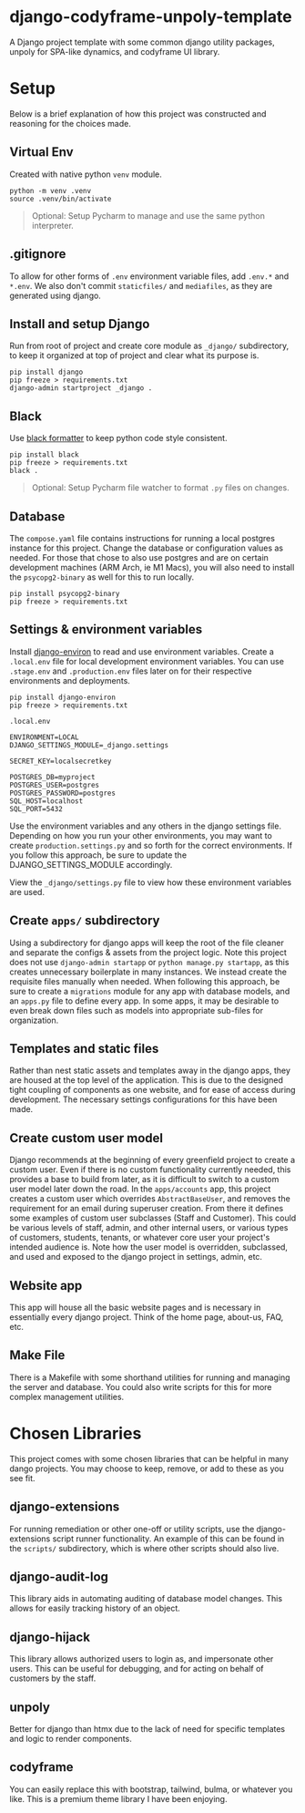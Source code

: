 # django-codyframe-unpoly-template
A Django project template with some common django utility packages, unpoly for SPA-like dynamics, and codyframe UI library.

# Setup
Below is a brief explanation of how this project was constructed and reasoning for the choices made.

## Virtual Env
Created with native python `venv` module. 

```shell
python -m venv .venv
source .venv/bin/activate
```

> Optional: Setup Pycharm to manage and use the same python interpreter.

## .gitignore
To allow for other forms of `.env` environment variable files, add `.env.*` and `*.env`. We also don't commit `staticfiles/` and `mediafiles`, as they are generated using django.

## Install and setup Django
Run from root of project and create core module as `_django/` subdirectory, to keep it organized at top of project and clear what its purpose is.

```shell
pip install django
pip freeze > requirements.txt
django-admin startproject _django .
```

## Black
Use [black formatter](https://black.readthedocs.io/en/stable/) to keep python code style consistent.

```shell
pip install black
pip freeze > requirements.txt
black .
```

> Optional: Setup Pycharm file watcher to format `.py` files on changes.

## Database
The `compose.yaml` file contains instructions for running a local postgres instance for this project. Change the database or configuration values as needed. For those that chose to also use postgres and are on certain development machines (ARM Arch, ie M1 Macs), you will also need to install the `psycopg2-binary` as well for this to run locally.

```shell
pip install psycopg2-binary
pip freeze > requirements.txt
```

## Settings & environment variables
Install [django-environ](https://django-environ.readthedocs.io/en/latest/) to read and use environment variables. Create a `.local.env` file for local development environment variables. You can use `.stage.env` and `.production.env` files later on for their respective environments and deployments.

```shell
pip install django-environ
pip freeze > requirements.txt
```

`.local.env`
```text
ENVIRONMENT=LOCAL
DJANGO_SETTINGS_MODULE=_django.settings

SECRET_KEY=localsecretkey

POSTGRES_DB=myproject
POSTGRES_USER=postgres
POSTGRES_PASSWORD=postgres
SQL_HOST=localhost
SQL_PORT=5432
```

Use the environment variables and any others in the django settings file. Depending on how you run your other environments, you may want to create `production.settings.py` and so forth for the correct environments. If you follow this approach, be sure to update the DJANGO_SETTINGS_MODULE accordingly.

View the `_django/settings.py` file to view how these environment variables are used.

## Create `apps/` subdirectory
Using a subdirectory for django apps will keep the root of the file cleaner and separate the configs & assets from the project logic. Note this project does not use `django-admin startapp` or `python manage.py startapp`, as this creates unnecessary boilerplate in many instances. We instead create the requisite files manually when needed. When following this approach, be sure to create a `migrations` module for any app with database models, and an `apps.py` file to define every app. In some apps, it may be desirable to even break down files such as models into appropriate sub-files for organization.

## Templates and static files
Rather than nest static assets and templates away in the django apps, they are housed at the top level of the application. This is due to the designed tight coupling of components as one website, and for ease of access during development. The necessary settings configurations for this have been made.

## Create custom user model
Django recommends at the beginning of every greenfield project to create a custom user. Even if there is no custom functionality currently needed, this provides a base to build from later, as it is difficult to switch to a custom user model later down the road. In the `apps/accounts` app, this project creates a custom user which overrides `AbstractBaseUser`, and removes the requirement for an email during superuser creation. From there it defines some examples of custom user subclasses (Staff and Customer). This could be various levels of staff, admin, and other internal users, or various types of customers, students, tenants, or whatever core user your project's intended audience is. Note how the user model is overridden, subclassed, and used and exposed to the django project in settings, admin, etc.

## Website app
This app will house all the basic website pages and is necessary in essentially every django project. Think of the home page, about-us, FAQ, etc.

## Make File
There is a Makefile with some shorthand utilities for running and managing the server and database. You could also write scripts for this for more complex management utilities.

# Chosen Libraries
This project comes with some chosen libraries that can be helpful in many dango projects. You may choose to keep, remove, or add to these as you see fit.

## django-extensions
For running remediation or other one-off or utility scripts, use the django-extensions script runner functionality. An example of this can be found in the `scripts/` subdirectory, which is where other scripts should also live.

## django-audit-log
This library aids in automating auditing of database model changes. This allows for easily tracking history of an object.

## django-hijack
This library allows authorized users to login as, and impersonate other users. This can be useful for debugging, and for acting on behalf of customers by the staff.

## unpoly
Better for django than htmx due to the lack of need for specific templates and logic to render components. 

## codyframe
You can easily replace this with bootstrap, tailwind, bulma, or whatever you like. This is a premium theme library I have been enjoying.